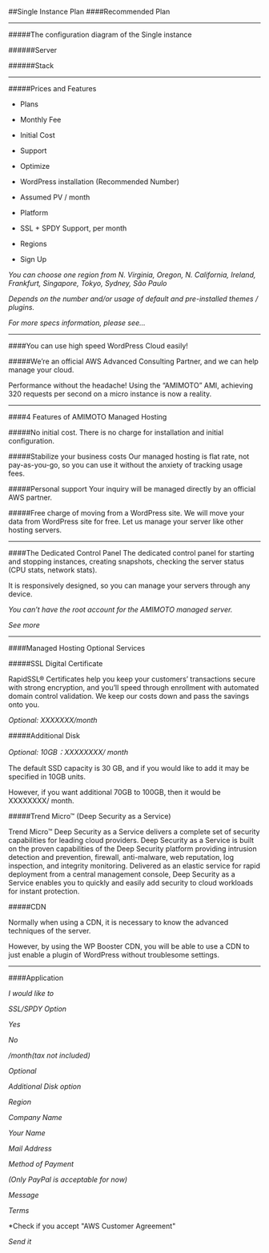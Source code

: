 ##Single Instance Plan 
####Recommended Plan 

-----
#####The configuration diagram of the Single instance

######Server 

######Stack 

-----
#####Prices and Features 

- Plans

- Monthly Fee 

- Initial Cost

- Support 

- Optimize 

- WordPress installation (Recommended Number) 

- Assumed PV / month 

- Platform 

- SSL + SPDY Support, per month

- Regions 

- Sign Up 

*You can choose one region from N. Virginia, Oregon, N. California, Ireland, Frankfurt, Singapore, Tokyo, Sydney, São Paulo*

*Depends on the number and/or usage of default and pre-installed themes / plugins.*

*For more specs information, please see...*

-----
####You can use high speed WordPress Cloud easily! 

#####We’re an official AWS Advanced Consulting Partner, and we can help manage your cloud.

Performance without the headache! Using the “AMIMOTO” AMI, achieving 320 requests per second on a micro instance is now a reality.

-----
####4 Features of AMIMOTO Managed Hosting 

#####No initial cost. 
There is no charge for installation and initial configuration.

#####Stabilize your business costs
Our managed hosting is flat rate, not pay-as-you-go, so you can use it without the anxiety of tracking usage fees.

#####Personal support
Your inquiry will be managed directly by an official AWS partner.

#####Free charge of moving from a WordPress site.
We will move your data from WordPress site for free. Let us manage your server like other hosting servers.

-----
####The Dedicated Control Panel 
The dedicated control panel for starting and stopping instances, creating snapshots, checking the server status (CPU stats, network stats).

It is responsively designed, so you can manage your servers through any device.

*You can’t have the root account for the AMIMOTO managed server.*

*See more*

-----
####Managed Hosting Optional Services 

#####SSL Digital Certificate 

RapidSSL® Certificates help you keep your customers’ transactions secure with strong encryption, and you’ll speed through enrollment with automated domain control validation. We keep our costs down and pass the savings onto you.

*Optional: XXXXXXX/month*

#####Additional Disk 

*Optional: 10GB：XXXXXXXX/ month*

The default SSD capacity is 30 GB, and if you would like to add it may be specified in 10GB units.

However, if you want additional 70GB to 100GB, then it would be XXXXXXXX/ month.

#####Trend Micro™ (Deep Security as a Service)

Trend Micro™ Deep Security as a Service delivers a complete set of security capabilities for leading cloud providers. Deep Security as a Service is built on the proven capabilities of the Deep Security platform providing intrusion detection and prevention, firewall, anti-malware, web reputation, log inspection, and integrity monitoring. Delivered as an elastic service for rapid deployment from a central management console, Deep Security as a Service enables you to quickly and easily add security to cloud workloads for instant protection.

#####CDN

Normally when using a CDN, it is necessary to know the advanced techniques of the server.

However, by using the WP Booster CDN, you will be able to use a CDN to just enable a plugin of WordPress without troublesome settings.

-----
####Application 

*I would like to*

*SSL/SPDY Option* 

*Yes* 

*No* 

*/month(tax not included)*

*Optional* 

*Additional Disk option*

*Region*

*Company Name* 

*Your Name* 

*Mail Address* 

*Method of Payment* 

*(Only PayPal is acceptable for now)* 

*Message* 

*Terms*

*Check if you accept "AWS Customer Agreement" 

*Send it* 
